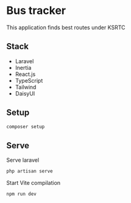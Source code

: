 # Bus tracker

This application finds best routes under KSRTC

## Stack

- Laravel
- Inertia
- React.js
- TypeScript
- Tailwind
- DaisyUI

## Setup

```bash
composer setup
```

## Serve

Serve laravel

```bash
php artisan serve
```

Start Vite compilation

```bash
npm run dev
```
